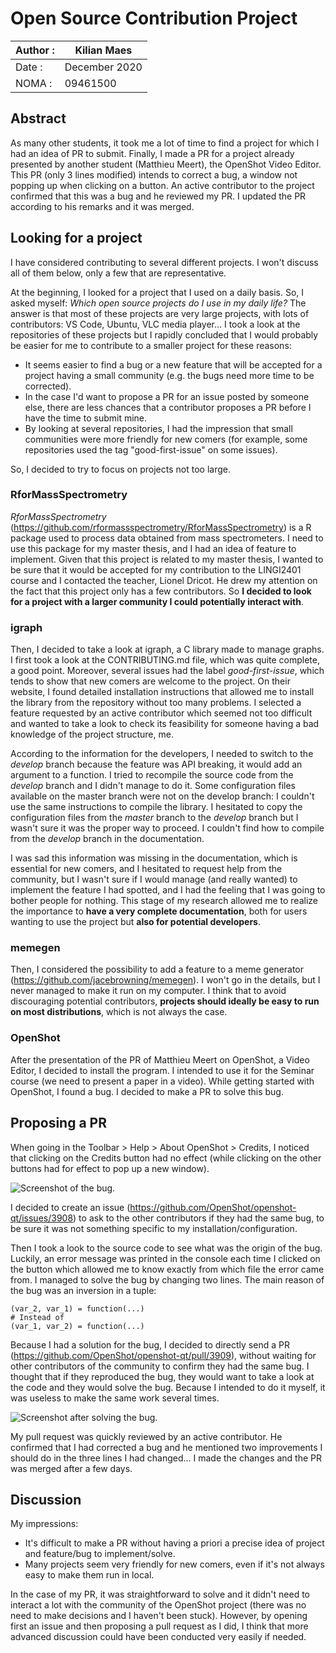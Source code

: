# Open Source Contribution Project

| Author : | Kilian Maes   |
|----------|---------------|
| Date :   | December 2020 |
| NOMA :   | 09461500      |

## Abstract

As many other students, it took me a lot of time to find a project for which I had an idea of PR to submit. Finally, I made a PR for a project already presented by another student (Matthieu Meert), the OpenShot Video Editor. This PR (only 3 lines modified) intends to correct a bug, a window not popping up when clicking on a button. An active contributor to the project confirmed that this was a bug  and he reviewed my PR. I updated the PR according to his remarks and it was merged.

## Looking for a project

I have considered contributing to several different projects. I won't discuss all of them below, only a few that are representative.

At the beginning, I looked for a project that I used on a daily basis. So, I asked myself: *Which open source projects do I use in my daily life?* The answer is that most of these projects are very large projects, with lots of contributors: VS Code, Ubuntu, VLC media player... I took a look at the repositories of these projects but I rapidly concluded that I would probably be easier for me to contribute to a smaller project for these reasons:

* It seems easier to find a bug or a new feature that will be accepted for a project having a small community (e.g. the bugs need more time to be corrected).
* In the case I'd want to propose a PR for an issue posted by someone else, there are less chances that a contributor proposes a PR before I have the time to submit mine.
* By looking at several repositories, I had the impression that small communities were more friendly for new comers (for example, some repositories used the tag "good-first-issue" on some issues).

So, I decided to try to focus on projects not too large.

### RforMassSpectrometry

*RforMassSpectrometry* (https://github.com/rformassspectrometry/RforMassSpectrometry) is a R package used to process data obtained from mass spectrometers. I need to use this package for my master thesis, and I had an idea of feature to implement. Given that this project is related to my master thesis, I wanted to be sure that it would be accepted for my contribution to the LINGI2401 course and I contacted the teacher, Lionel Dricot. He drew my attention on the fact that this project only has a few contributors. So **I decided to look for a project with a larger community I could potentially interact with**.

### igraph

Then, I decided to take a look at igraph, a C library made to manage graphs. I first took a look at the CONTRIBUTING.md file, which was quite complete, a good point. Moreover, several issues had the label *good-first-issue*, which tends to show that new comers are welcome to the project. On their website, I found detailed installation instructions that allowed me to install the library from the repository without too many problems. I selected a feature requested by an active contributor which seemed not too difficult and wanted to take a look to check its feasibility for someone having a bad knowledge of the project structure, me.

According to the information for the developers, I needed to switch to the *develop* branch because the feature was API breaking, it would add an argument to a function. I tried to recompile the source code from the *develop* branch and I didn't manage to do it. Some configuration files available on the master branch were not on the develop branch: I couldn't use the same instructions to compile the library. I hesitated to copy the configuration files from the *master* branch to the *develop* branch but I wasn't sure it was the proper way to proceed. I couldn't find how to compile from the *develop* branch in the documentation.

I was sad this information was missing in the documentation, which is essential for new comers, and I hesitated to request help from the community, but I wasn't sure if I would manage (and really wanted) to implement the feature I had spotted, and I had the feeling that I was going to bother people for nothing. This stage of my research allowed me to realize the importance to **have a very complete documentation**, both for users wanting to use the project but **also for potential developers**.

### memegen

Then, I considered the possibility to add a feature to a meme generator (https://github.com/jacebrowning/memegen). I won't go in the details, but I never managed to make it run on my computer. I think that to avoid discouraging potential contributors, **projects should ideally be easy to run on most distributions**, which is not always the case.

### OpenShot

After the presentation of the PR of Matthieu Meert on OpenShot, a Video Editor, I decided to install the program. I intended to use it for the Seminar course (we need to present a paper in a video). While getting started with OpenShot, I found a bug. I decided to make a PR to solve this bug.

## Proposing a PR

When going in the Toolbar > Help > About OpenShot > Credits, I noticed that clicking on the Credits button had no effect (while clicking on the other buttons had for effect to pop up a new window).

![Screenshot of the bug.](https://i.ibb.co/GdTSQ7w/PR-Kilian-Maes.gif)

I decided to create an issue (https://github.com/OpenShot/openshot-qt/issues/3908) to ask to the other contributors if they had the same bug, to be sure it was not something specific to my installation/configuration.

Then I took a look to the source code to see what was the origin of the bug. Luckily, an error message was printed in the console each time I clicked on the button which allowed me to know exactly from which file the error came from. I managed to solve the bug by changing two lines. The main reason of the bug was an inversion in a tuple:

```
(var_2, var_1) = function(...)
# Instead of
(var_1, var_2) = function(...)
```

Because I had a solution for the bug, I decided to directly send a PR (https://github.com/OpenShot/openshot-qt/pull/3909), without waiting for other contributors of the community to confirm they had the same bug. I thought that if they reproduced the bug, they would want to take a look at the code and they would solve the bug. Because I intended to do it myself, it was useless to make the same work several times.

![Screenshot after solving the bug.](https://i.ibb.co/qr42CBf/PR-Kilian-Maes-2.gif)

My pull request was quickly reviewed by an active contributor. He confirmed that I had corrected a bug and he mentioned two improvements I should do in the three lines I had changed... I made the changes and the PR was merged after a few days.

## Discussion

My impressions:

* It's difficult to make a PR without having a priori a precise idea of project and feature/bug to implement/solve.
* Many projects seem very friendly for new comers, even if it's not always easy to make them run in local.

In the case of my PR, it was straightforward to solve and it didn't need to interact a lot with the community of the OpenShot project (there was no need to make decisions and I haven't been stuck). However, by opening first an issue and then proposing a pull request as I did, I think that more advanced discussion could have been conducted very easily if needed.



